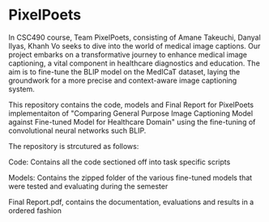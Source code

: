 # PixelPoets

In CSC490 course, Team PixelPoets, consisting of Amane Takeuchi, Danyal Ilyas, Khanh Vo seeks to dive into the world of medical image captions. Our project embarks on a transformative journey to enhance medical image captioning, a vital component in healthcare diagnostics and education. The aim is to fine-tune the BLIP model on the MedICaT dataset, laying the groundwork for a more precise and context-aware image captioning system.

This repository contains the code, models and Final Report for PixelPoets implementaiton of "Comparing General Purpose Image Captioning Model against Fine-tuned Model for Healthcare Domain" using the fine-tuning of convolutional neural networks such BLIP. 


The repository is strcutured as follows:

Code: Contains all the code sectioned off into task specific scripts

Models: Contains the zipped folder of the various fine-tuned models that were tested and evaluating during the semester

Final Report.pdf, contains the documentation, evaluations and results in a ordered fashion

